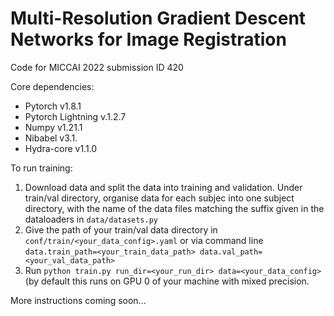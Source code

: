 # Multi-Resolution Gradient Descent Networks for Image Registration
Code for MICCAI 2022 submission ID 420

Core dependencies:
- Pytorch v1.8.1
- Pytorch Lightning v.1.2.7
- Numpy v1.21.1
- Nibabel v3.1.
- Hydra-core v1.1.0

To run training:
1. Download data and split the data into training and validation. Under train/val directory, organise data for each subjec into one subject directory, with the name of the data files matching the suffix given in the dataloaders in `data/datasets.py`
2. Give the path of your train/val data directory in `conf/train/<your_data_config>.yaml` or via command line `data.train_path=<your_train_data_path> data.val_path=<your_val_data_path>`
3. Run `python train.py run_dir=<your_run_dir> data=<your_data_config>` (by default this runs on GPU 0 of your machine with mixed precision.

More instructions coming soon...
